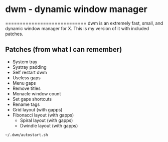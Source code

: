 # dwm - dynamic window manager
============================
dwm is an extremely fast, small, and dynamic window manager for X.
This is my version of it with included patches.

## Patches (from what I can remember)
- System tray
- Systray padding
- Self restart dwm
- Useless gaps
- Menu gaps
- Remove titles
- Monacle window count
- Set gaps shortcuts
- Rename tags
- Grid layout (with gapps)
- Fibonacci layout (with gapps)
    - Spiral layout (with gapps)
    - Dwindle layout (with gapps)

```
~/.dwm/autostart.sh
```
